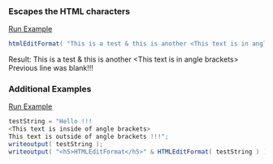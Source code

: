 ### Escapes the HTML characters



<a href="https://try.boxlang.io/?code=eJw1ikEOgkAQBO%2B%2BopcD0TdAvMmZgx8YZOJOWHaTnRZ9PmhiUqeqilzTbTYOpa7CM5p7NMeBgOpEC%2F5FLoxa0f8O6odfa%2FkIz6SYqjwWpV8xVt2svBzJsuItjilJXkIIDS7daQf35Ca6" target="_blank">Run Example</a>

```java
htmlEditFormat( "This is a test & this is another <This text is in angle brackets> Previous line was blank!!!" );

```

Result: This is a test &amp; this is another &lt;This text is in angle brackets&gt; Previous line was blank!!!

### Additional Examples

<a href="https://try.boxlang.io/?code=eJwrSS0uCS4pysxLV7BVUPJIzcnJV1BUVOSyCcnILFYoSa0oUQDSmXnFmSmpCvlpCol56TmpCklFicnZqSXFdlwoyvJLS7CrAxmpZM1VXpRZkgpUVFBaogHUBLdZE01KySbD1M4jxNfHNSWzxC2%2FKDexxEYfKKSkoKaAKoxqDMggADvORjk%3D" target="_blank">Run Example</a>

```java
testString = "Hello !!!
<This text is inside of angle brackets>
This text is outside of angle brackets !!!";
writeoutput( testString );
writeoutput( "<h5>HTMLEditFormat</h5>" & HTMLEditFormat( testString ) );

```



